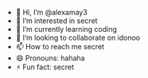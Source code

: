 - 👋 Hi, I’m @alexamay3
- 👀 I’m interested in secret
- 🌱 I’m currently learning coding
- 💞️ I’m looking to collaborate on idonoo
- 📫 How to reach me secret
- 😄 Pronouns: hahaha
- ⚡ Fun fact: secret

<!---
alexamay3/alexamay3 is a ✨ special ✨ repository because its `README.md` (this file) appears on your GitHub profile.
You can click the Preview link to take a look at your changes.
--->

